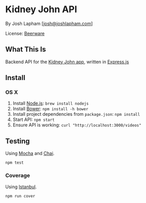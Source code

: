 # Kidney John API

By Josh Lapham [josh@joshlapham.com]

License: [Beerware](https://en.wikipedia.org/wiki/Beerware)

## What This Is

Backend API for the [Kidney John app](https://appsto.re/au/OKBL1.i), written in [Express.js](http://expressjs.com/)

## Install

### OS X

1. Install [Node.js](http://nodejs.org/): `brew install nodejs`
2. Install [Bower](https://bower.io/): `npm install -h bower`
3. Install project dependencies from `package.json`: `npm install`
4. Start API: `npm start`
5. Ensure API is working: `curl "http://localhost:3000/videos"`

## Testing

Using [Mocha](http://mochajs.org/) and [Chai](http://chaijs.com/).

`npm test`

### Coverage

Using [Istanbul](https://github.com/gotwarlost/istanbul).

`npm run cover`
